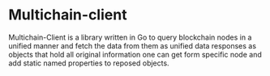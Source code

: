 # Multichain-client


Multichain-Client is a library written in Go to query blockchain nodes in a unified manner and fetch the data from them as unified data responses as objects that hold all original information one can get form specific node and add static named properties to reposed objects.

<!--  https://github.com/flare-foundation/multi-chain-client/tree/main/src -->